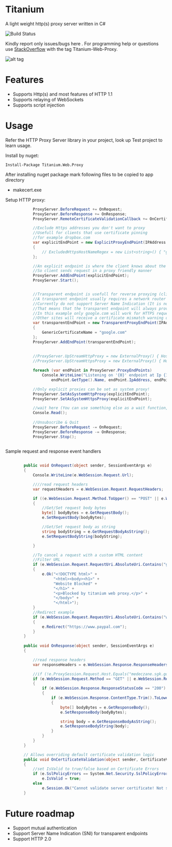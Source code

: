 Titanium
========
A light weight http(s) proxy server written in C#

![Build Status](https://ci.appveyor.com/api/projects/status/rvlxv8xgj0m7lkr4?svg=true)

Kindly report only issues/bugs here . For programming help or questions use [StackOverflow](http://stackoverflow.com/questions/tagged/titanium-web-proxy) with the tag Titanium-Web-Proxy.

![alt tag](https://raw.githubusercontent.com/justcoding121/Titanium-Web-Proxy/release/Examples/Titanium.Web.Proxy.Examples.Basic/Capture.PNG)

Features
========

* Supports Http(s) and most features of HTTP 1.1 
* Supports relaying of WebSockets
* Supports script injection

Usage
=====

Refer the HTTP Proxy Server library in your project, look up Test project to learn usage.

Install by nuget:

    Install-Package Titanium.Web.Proxy

After installing nuget package mark following files to be copied to app directory

* makecert.exe


Setup HTTP proxy:

```csharp
	    	ProxyServer.BeforeRequest += OnRequest;
            ProxyServer.BeforeResponse += OnResponse;
            ProxyServer.RemoteCertificateValidationCallback += OnCertificateValidation;

            //Exclude Https addresses you don't want to proxy
            //Usefull for clients that use certificate pinning
            //for example dropbox.com
            var explicitEndPoint = new ExplicitProxyEndPoint(IPAddress.Any, 8000, true)
            {
                // ExcludedHttpsHostNameRegex = new List<string>() { "google.com", "dropbox.com" }
            };

            //An explicit endpoint is where the client knows about the existance of a proxy
            //So client sends request in a proxy friendly manner
            ProxyServer.AddEndPoint(explicitEndPoint);
            ProxyServer.Start();


            //Transparent endpoint is usefull for reverse proxying (client is not aware of the existance of proxy)
            //A transparent endpoint usually requires a network router port forwarding HTTP(S) packets to this endpoint
            //Currently do not support Server Name Indication (It is not currently supported by SslStream class)
            //That means that the transparent endpoint will always provide the same Generic Certificate to all HTTPS requests
            //In this example only google.com will work for HTTPS requests
            //Other sites will receive a certificate mismatch warning on browser
            var transparentEndPoint = new TransparentProxyEndPoint(IPAddress.Any, 8001, true)
            {
                GenericCertificateName = "google.com"
            };
            ProxyServer.AddEndPoint(transparentEndPoint);
			
	
            //ProxyServer.UpStreamHttpProxy = new ExternalProxy() { HostName = "localhost", Port = 8888 };
            //ProxyServer.UpStreamHttpsProxy = new ExternalProxy() { HostName = "localhost", Port = 8888 };

            foreach (var endPoint in ProxyServer.ProxyEndPoints)
                Console.WriteLine("Listening on '{0}' endpoint at Ip {1} and port: {2} ",
                    endPoint.GetType().Name, endPoint.IpAddress, endPoint.Port);

            //Only explicit proxies can be set as system proxy!
            ProxyServer.SetAsSystemHttpProxy(explicitEndPoint);
            ProxyServer.SetAsSystemHttpsProxy(explicitEndPoint);

			//wait here (You can use something else as a wait function, I am using this as a demo)
			Console.Read();
	
			//Unsubscribe & Quit
			ProxyServer.BeforeRequest -= OnRequest;
			ProxyServer.BeforeResponse -= OnResponse;
			ProxyServer.Stop();
	
```
Sample request and response event handlers

```csharp
		
        public void OnRequest(object sender, SessionEventArgs e)
        {
            Console.WriteLine(e.WebSession.Request.Url);

            ////read request headers
            var requestHeaders = e.WebSession.Request.RequestHeaders;

            if ((e.WebSession.Request.Method.ToUpper() == "POST" || e.WebSession.Request.Method.ToUpper() == "PUT"))
            {
                //Get/Set request body bytes
                byte[] bodyBytes = e.GetRequestBody();
                e.SetRequestBody(bodyBytes);

                //Get/Set request body as string
                string bodyString = e.GetRequestBodyAsString();
                e.SetRequestBodyString(bodyString);

            }

            //To cancel a request with a custom HTML content
            //Filter URL
            if (e.WebSession.Request.RequestUri.AbsoluteUri.Contains("google.com"))
            {
                e.Ok("<!DOCTYPE html>" +
                     "<html><body><h1>" +
                     "Website Blocked" +
                     "</h1>" +
                     "<p>Blocked by titanium web proxy.</p>" +
                     "</body>" +
                     "</html>");
            }
            //Redirect example
            if (e.WebSession.Request.RequestUri.AbsoluteUri.Contains("wikipedia.org"))
            {
                e.Redirect("https://www.paypal.com");
            }
        }
	 
        public void OnResponse(object sender, SessionEventArgs e)
        {

            //read response headers
            var responseHeaders = e.WebSession.Response.ResponseHeaders;

            //if (!e.ProxySession.Request.Host.Equals("medeczane.sgk.gov.tr")) return;
            if (e.WebSession.Request.Method == "GET" || e.WebSession.Request.Method == "POST")
            {
                if (e.WebSession.Response.ResponseStatusCode == "200")
                {
                    if (e.WebSession.Response.ContentType.Trim().ToLower().Contains("text/html"))
                    {
                        byte[] bodyBytes = e.GetResponseBody();
                        e.SetResponseBody(bodyBytes);

                        string body = e.GetResponseBodyAsString();
                        e.SetResponseBodyString(body);
                    }
                }
            }
        }

        // Allows overriding default certificate validation logic
        public void OnCertificateValidation(object sender, CertificateValidationEventArgs e)
        {
            //set IsValid to true/false based on Certificate Errors
            if (e.SslPolicyErrors == System.Net.Security.SslPolicyErrors.None)
                e.IsValid = true;
            else
                e.Session.Ok("Cannot validate server certificate! Not safe to proceed.");
        }
```
Future roadmap
============
* Support mutual authentication
* Support Server Name Indication (SNI) for transparent endpoints
* Support HTTP 2.0 

